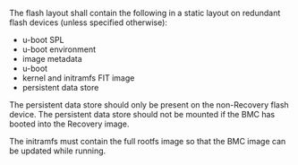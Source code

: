 The flash layout shall contain the following in a static layout on
redundant flash devices (unless specified otherwise):

- u-boot SPL
- u-boot environment
- image metadata
- u-boot
- kernel and initramfs FIT image
- persistent data store

The persistent data store should only be present on the non-Recovery flash
device.  The persistent data store should not be mounted if the BMC has booted
into the Recovery image.

The initramfs must contain the full rootfs image so that the BMC image can be
updated while running.


